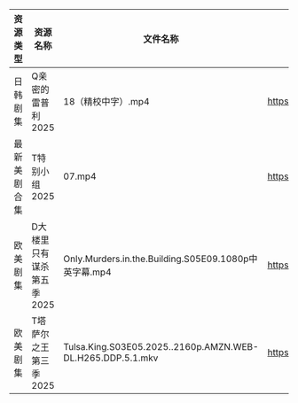 | 资源类型   | 资源名称            | 文件名称                                                       | 分享链接                                 | 更新时间                |
| ------ | --------------- | ---------------------------------------------------------- | ------------------------------------ | ------------------- |
| 日韩剧集   | Q亲密的雷普利2025     | 18（精校中字）.mp4                                               | https://pan.quark.cn/s/8cb9fd7634af  | 2025-10-21 12:24:20 |
| 最新美剧合集 | T特别小组2025       | 07.mp4                                                     | https://www.alipan.com/s/YFYyfWPQ2Mf | 2025-10-21 00:04:17 |
| 欧美剧集   | D大楼里只有谋杀第五季2025 | Only.Murders.in.the.Building.S05E09.1080p中英字幕.mp4          | https://pan.quark.cn/s/b69edc4a08ba  | 2025-10-21 12:19:43 |
| 欧美剧集   | T塔萨尔之王第三季2025   | Tulsa.King.S03E05.2025..2160p.AMZN.WEB-DL.H265.DDP.5.1.mkv | https://pan.quark.cn/s/cee11768a3f4  | 2025-10-21 12:25:31 |
